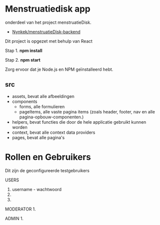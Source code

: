 # Menstruatiedisk app

onderdeel van het project menstruatieDisk.
- [Nynkek/menstruatieDisk-backend](https://github.com/Nynkek/menstruatieDisk-backend)

Dit project is opgezet met behulp van React

Stap 1. **npm install**

Stap 2. **npm start**

Zorg ervoor dat je Node.js en NPM geïnstalleerd hebt.

## src
- assets, bevat alle afbeeldingen
- components
    - forms, alle formulieren
    - pageItems, alle vaste pagina items (zoals header, footer, nav en alle pagina-opbouw-componenten.)
- helpers, bevat functies die door de hele applicatie gebruikt kunnen worden
- context, bevat alle context data providers
- pages, bevat alle pagina's

# Rollen en Gebruikers
Dit zijn de geconfigureerde testgebruikers

USERS
1. username - wachtwoord
2. 
3. 

MODERATOR
1. 

ADMIN
1. 
